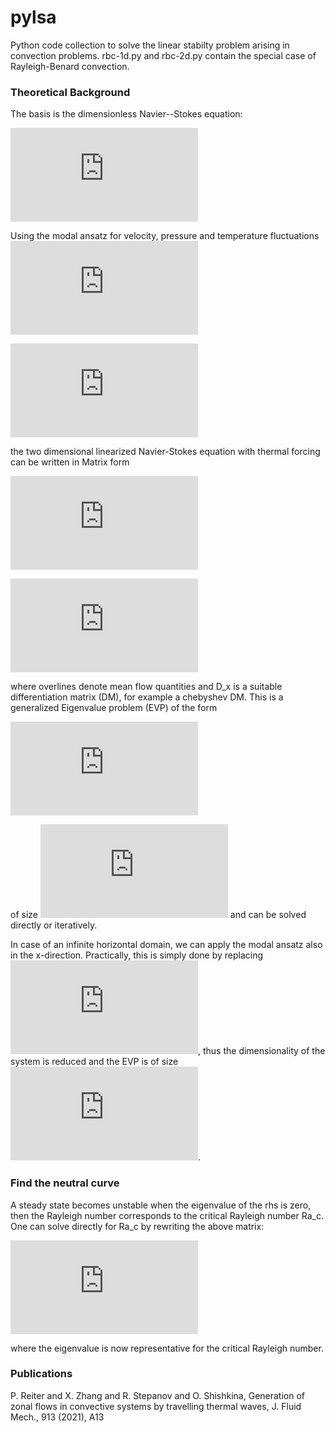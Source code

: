 # pylsa

Python code collection to solve the linear stabilty problem arising in convection problems.
rbc-1d.py and rbc-2d.py contain the special case of Rayleigh-Benard convection.

### Theoretical Background
The basis is the dimensionless Navier--Stokes equation:

![equation](https://latex.codecogs.com/gif.latex?%5Cbegin%7Balign*%7D%20%5Cpartial%7B%5Cbf%20u%7D/%5Cpartial%20t&plus;%7B%5Cbf%20u%7D%5Ccdot%20%5Cnabla%20%7B%5Cbf%20u%7D%26%3D-%5Cnabla%20%7Bp%7D&plus;%20Pr%20%5Cnabla%5E2%20%7B%5Cbf%20u%7D&plus;%20PrRa%7B%5Ctheta%7D%7B%5Cbf%20e%7D_z%20%5Cnonumber%2C%5C%5C%20%5Cpartial%7B%5Ctheta%7D/%5Cpartial%20t&plus;%7B%5Cbf%20u%7D%5Ccdot%20%5Cnabla%20%7B%5Ctheta%7D%26%3D%20%5Cnabla%5E2%20%7B%5Ctheta%7D%20%5Cnonumber%2C%20%5C%5C%20%5Cquad%20%5Cnabla%20%5Ccdot%20%7B%5Cbf%20u%7D%20%3D0.%20%5Cend%7Balign*%7D)

Using the modal ansatz for velocity, pressure and temperature fluctuations ![equation](https://latex.codecogs.com/gif.latex?%5Cphi%5Cequiv%5Cbegin%7Bbmatrix%7D%20u%5E%5Cprime%2C%20w%5E%5Cprime%2C%20p%5E%5Cprime%20%2C%5Ctheta%5E%5Cprime%20%5Cend%7Bbmatrix%7D%5ET)

![equation](https://latex.codecogs.com/gif.latex?%5Cbegin%7Balign*%7D%20%5Cphi%20%26%3D%20%5Chat%7B%5Cphi%7D%28z%29%20e%5E%7Bi%20%5Calpha%20x-i%5Comega%20t%7D%20%5Cquad%20%5Ctext%7B%28infinite%20domain%29%7D%2C%5C%5C%20%5Cphi%20%26%3D%20%5Chat%7B%5Cphi%7D%28x%2Cz%29%20e%5E%7B-i%5Comega%20t%7D%20%5Cquad%20%5Ctext%7B%28finite%20domain%29%7D%2C%20%5Cend%7Balign*%7D)

the two dimensional linearized Navier-Stokes equation with thermal forcing can be written in Matrix form

![equation](https://latex.codecogs.com/gif.latex?%5Cbegin%7Balign*%7D%20%5Cunderbrace%7B%20%5Cbegin%7Bbmatrix%7D%20L_%7B2D%7D%20&plus;%20D_x%20%5Coverline%7Bu%7D%20%26%20D_z%20%5Coverline%7Bu%7D%20%26%20D_x%20%26%200%5C%5C%20D_x%20%5Coverline%7Bw%7D%20%26%20L_%7B2D%7D%20&plus;%20D_z%20%5Coverline%7Bw%7D%20%26%20D_z%20%26%20-RaPr%5C%5C%20D_x%20%26%20D_z%20%26%200%20%26%200%5C%5C%20D_x%20%5Coverline%7B%5Ctheta%7D%20%26%20D_z%20%5Coverline%7B%5Ctheta%7D%20%26%200%20%26%20K_%7B2D%7D%5C%5C%20%5Cend%7Bbmatrix%7D%20%7D_%7B%5Cmathcal%7BA%7D%7D%20%5Cunderbrace%7B%20%5Cbegin%7Bbmatrix%7D%20%5Chat%7Bu%7D%20%5C%5C%20%5Chat%7Bv%7D%20%5C%5C%20%5Chat%7Bp%7D%20%5C%5C%20%5Chat%7B%5Ctheta%7D%20%5Cend%7Bbmatrix%7D%20%7D_%7B%5Chat%7B%5Cphi%7D%7D%20%3D%20i%20%5Comega%20%5Cunderbrace%7B%20%5Cbegin%7Bbmatrix%7D%201%20%26%200%20%26%200%20%26%200%20%5C%5C%200%20%26%201%20%26%200%20%26%200%20%5C%5C%200%20%26%200%20%26%200%20%26%200%20%5C%5C%200%20%26%200%20%26%200%20%26%201%20%5C%5C%20%5Cend%7Bbmatrix%7D%20%7D_%7B%5Cmathcal%7BB%7D%7D%20%5Cunderbrace%7B%20%5Cbegin%7Bbmatrix%7D%20%5Chat%7Bu%7D%20%5C%5C%20%5Chat%7Bv%7D%20%5C%5C%20%5Chat%7Bp%7D%20%5C%5C%20%5Chat%7B%5Ctheta%7D%20%5Cend%7Bbmatrix%7D%20%7D_%7B%5Chat%7B%5Cphi%7D%7D%2C%20%5Clabel%7Beq%3Aevp%7D%20%5Cend%7Balign*%7D)


![equation](https://latex.codecogs.com/gif.latex?%5Cbegin%7Balign*%7D%20L_%7B2D%7D%20%26%3D%20%5Coverline%7Bu%7D%20D_x%20&plus;%20%5Coverline%7Bw%7D%20D_z%20-%20Pr%5Cleft%28D_x%5E2&plus;D_z%5E2%5Cright%29%20%2C%5C%5C%20K_%7B2D%7D%20%26%3D%20%5Coverline%7Bu%7D%20D_x%20&plus;%20%5Coverline%7Bw%7D%20D_z%20-%20%5Cleft%28D_x%5E2&plus;D_z%5E2%5Cright%29%2C%20%5Cend%7Balign*%7D)

where overlines denote mean flow quantities and D_x is a suitable differentiation matrix (DM), for example a chebyshev DM. 
This is a generalized Eigenvalue problem (EVP) of the form

![equation](https://latex.codecogs.com/gif.latex?%5Cmathcal%7BA%7D%5Chat%7B%5Cphi%7D%20%3D%20i%5Comega%20%5Cmathcal%7BB%7D%5Chat%7B%5Cphi%7D)

of size ![equation](https://latex.codecogs.com/gif.latex?%5BN_x%20%5Ctimes%20N_z%20%5Ctimes%204%5D) and can be solved directly or iteratively.

In case of an infinite horizontal domain, we can apply the modal ansatz also in the x-direction. Practically, this is simply done by replacing ![equation](https://latex.codecogs.com/gif.latex?D_x%5Crightarrow%20i%5Calpha), thus the dimensionality of the system is reduced and the EVP is of size ![equation](https://latex.codecogs.com/gif.latex?%5B4%5Ctimes%20N_y%5D).

### Find the neutral curve

A steady state becomes unstable when the eigenvalue of the rhs is zero, then the Rayleigh number corresponds to the critical Rayleigh number Ra_c. One can solve directly for Ra_c by rewriting the above matrix:

![equation](https://latex.codecogs.com/gif.latex?%5Cbegin%7Balign*%7D%20%5Cunderbrace%7B%20%5Cbegin%7Bbmatrix%7D%20L_%7B2D%7D%20&plus;%20D_x%20%5Coverline%7Bu%7D%20%26%20D_z%20%5Coverline%7Bu%7D%20%26%20D_x%20%26%200%5C%5C%20D_x%20%5Coverline%7Bw%7D%20%26%20L_%7B2D%7D%20&plus;%20D_z%20%5Coverline%7Bw%7D%20%26%20D_z%20%26%200%5C%5C%20D_x%20%26%20D_z%20%26%200%20%26%200%5C%5C%20D_x%20%5Coverline%7B%5Ctheta%7D%20%26%20D_z%20%5Coverline%7B%5Ctheta%7D%20%26%200%20%26%20K_%7B2D%7D%5C%5C%20%5Cend%7Bbmatrix%7D%20%7D_%7B%5Cmathcal%7BA%7D%7D%20%5Cunderbrace%7B%20%5Cbegin%7Bbmatrix%7D%20%5Chat%7Bu%7D%20%5C%5C%20%5Chat%7Bv%7D%20%5C%5C%20%5Chat%7Bp%7D%20%5C%5C%20%5Chat%7B%5Ctheta%7D%20%5Cend%7Bbmatrix%7D%20%7D_%7B%5Chat%7B%5Cphi%7D%7D%20%3D%20Ra_c%20%5Cunderbrace%7B%20%5Cbegin%7Bbmatrix%7D%200%20%26%200%20%26%200%20%26%200%20%5C%5C%200%20%26%200%20%26%200%20%26%20-Pr%20%5C%5C%200%20%26%200%20%26%200%20%26%200%20%5C%5C%200%20%26%200%20%26%200%20%26%200%20%5C%5C%20%5Cend%7Bbmatrix%7D%20%7D_%7B%5Cmathcal%7BB%7D%7D%20%5Cunderbrace%7B%20%5Cbegin%7Bbmatrix%7D%20%5Chat%7Bu%7D%20%5C%5C%20%5Chat%7Bv%7D%20%5C%5C%20%5Chat%7Bp%7D%20%5C%5C%20%5Chat%7B%5Ctheta%7D%20%5Cend%7Bbmatrix%7D%20%7D_%7B%5Chat%7B%5Cphi%7D%7D%2C%20%5Clabel%7Beq%3Aevp%7D%20%5Cend%7Balign*%7D)

where the eigenvalue is now representative for the critical Rayleigh number.

### Publications
P. Reiter and X. Zhang and R. Stepanov and O. Shishkina, Generation of zonal flows in convective systems by travelling thermal waves, J. Fluid Mech., 913 (2021), A13
